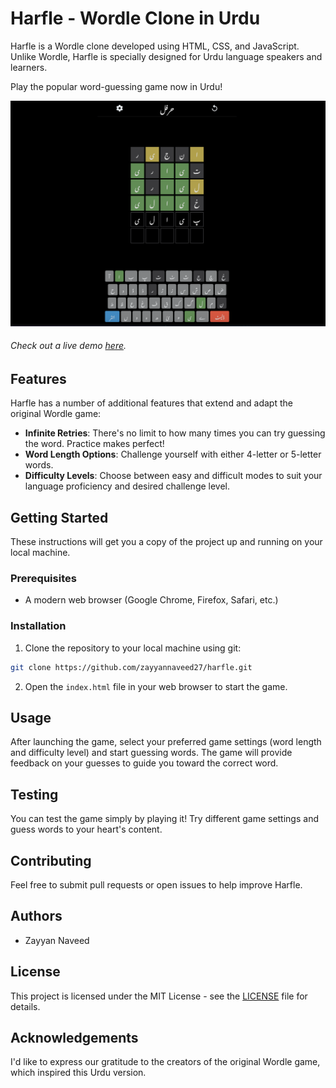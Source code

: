 # Harfle - Wordle Clone in Urdu

Harfle is a Wordle clone developed using HTML, CSS, and JavaScript. Unlike Wordle, Harfle is specially designed for Urdu language speakers and learners. 

Play the popular word-guessing game now in Urdu!

<img src="sample-images/harfle.png" width="900">

###### Check out a live demo [here](https://zayyannaveed27.github.io/harfle).


## Features

Harfle has a number of additional features that extend and adapt the original Wordle game:

- **Infinite Retries**: There's no limit to how many times you can try guessing the word. Practice makes perfect!
- **Word Length Options**: Challenge yourself with either 4-letter or 5-letter words.
- **Difficulty Levels**: Choose between easy and difficult modes to suit your language proficiency and desired challenge level.

## Getting Started

These instructions will get you a copy of the project up and running on your local machine.

### Prerequisites

- A modern web browser (Google Chrome, Firefox, Safari, etc.)

### Installation

1. Clone the repository to your local machine using git:

```bash
git clone https://github.com/zayyannaveed27/harfle.git
```

2. Open the `index.html` file in your web browser to start the game.

## Usage

After launching the game, select your preferred game settings (word length and difficulty level) and start guessing words. The game will provide feedback on your guesses to guide you toward the correct word.

## Testing

You can test the game simply by playing it! Try different game settings and guess words to your heart's content.

## Contributing

Feel free to submit pull requests or open issues to help improve Harfle.

## Authors

- Zayyan Naveed

## License

This project is licensed under the MIT License - see the [LICENSE](LICENSE) file for details.

## Acknowledgements

I'd like to express our gratitude to the creators of the original Wordle game, which inspired this Urdu version.
